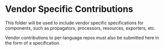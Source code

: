 # Vendor Specific Contributions

This folder will be used to include vendor specific specifications for
components, such as propagators, processors, resources, exporters, etc.

Vendor contributions to per-language repos must also be submitted here
in the form of a specification.
